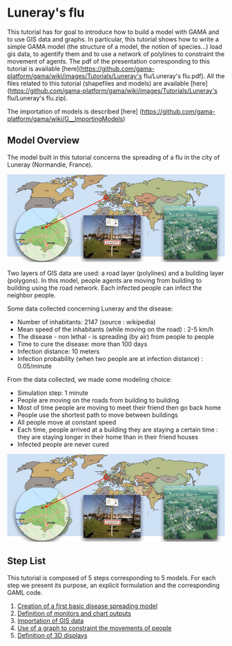 # Luneray's flu


This tutorial has for goal to introduce how to build a model with GAMA and to use GIS data and graphs. In particular, this tutorial shows how to write a simple GAMA model (the structure of a model, the notion of species...) load gis data, to agentify them and to use a network of polylines to constraint the movement of agents. The pdf of the presentation corresponding to this tutorial is available [here](https://github.com/gama-platform/gama/wiki/images/Tutorials/Luneray's flu/Luneray's flu.pdf). All the files related to this tutorial (shapefiles and models) are available [here](https://github.com/gama-platform/gama/wiki/images/Tutorials/Luneray's flu/Luneray's flu.zip). 

The importation of models is described [here] (https://github.com/gama-platform/gama/wiki/G__ImportingModels)


## Model Overview
The model built in this tutorial concerns the spreading of a flu in the city of Luneray (Normandie, France).

![images/Luneray.jpg](images/Luneray.jpg)

Two layers of GIS data are used: a road layer (polylines) and a building layer (polygons). In this model, people agents are moving from building to building using the road network. Each infected people can infect the neighbor people.

Some data collected concerning Luneray and the disease:
* Number of inhabitants: 2147 (source : wikipedia)
* Mean speed of the inhabitants (while moving on the road) : 2-5 km/h
* The disease - non lethal - is spreading (by air) from people to people
* Time to cure the disease: more than 100 days
* Infection distance: 10 meters
* Infection probability (when two people are at infection distance) : 0.05/minute

From the data collected, we made some modeling choice:
* Simulation step: 1 minute
* People are moving on the roads from building to building 
* Most of time people are moving to meet their friend then go back home
* People use the shortest path to move between buildings
* All people move at constant speed
* Each time, people arrived at a building they are staying a certain time : they are staying longer in their home than in their friend houses
* Infected people are never cured

![images/Luneray.jpg](images/Luneray.jpg)

## Step List

This tutorial is composed of 5 steps corresponding to 5 models. For each step we present its purpose, an explicit formulation and the corresponding GAML code.

  1. [Creation of a first basic disease spreading model](https://github.com/mazarsju/gama_doc_17/wiki/Tutorials/Tutorials/LunearysFlu/LuneraysFlu_step1.md)
  1. [Definition of monitors and chart outputs](https://github.com/mazarsju/gama_doc_17/wiki/Tutorials/Tutorials/LunearysFlu/LuneraysFlu_step2.md)
  1. [Importation of GIS data](https://github.com/mazarsju/gama_doc_17/wiki/Tutorials/Tutorials/LunearysFlu/LuneraysFlu_step3.md)
  1. [Use of a graph to constraint the movements of people](https://github.com/mazarsju/gama_doc_17/wiki/Tutorials/Tutorials/LunearysFlu/LuneraysFlu_step4.md)
  1. [Definition of 3D displays](https://github.com/mazarsju/gama_doc_17/wiki/Tutorials/Tutorials/LunearysFlu/LuneraysFlu_step5.md)